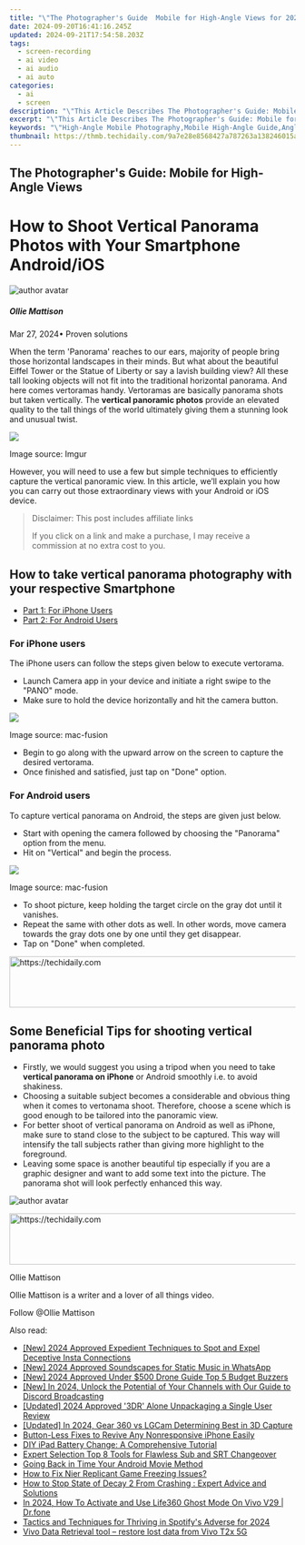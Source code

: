 ```yaml
---
title: "\"The Photographer's Guide  Mobile for High-Angle Views for 2024\""
date: 2024-09-20T16:41:16.245Z
updated: 2024-09-21T17:54:58.203Z
tags: 
  - screen-recording
  - ai video
  - ai audio
  - ai auto
categories: 
  - ai
  - screen
description: "\"This Article Describes The Photographer's Guide: Mobile for High-Angle Views for 2024\""
excerpt: "\"This Article Describes The Photographer's Guide: Mobile for High-Angle Views for 2024\""
keywords: "\"High-Angle Mobile Photography,Mobile High-Angle Guide,Angle View Mobile Tips,Portable High-Angle Photo,High Angle Capture on Phone,Mobile Perspective Shooting,Elevated Viewpoint Photography\""
thumbnail: https://thmb.techidaily.com/9a7e28e8568427a787263a138246015aa54bad8070697287a395ca8f0d59bbb1.jpg
---
```


## The Photographer's Guide: Mobile for High-Angle Views

# How to Shoot Vertical Panorama Photos with Your Smartphone Android/iOS

![author avatar](https://images.wondershare.com/filmora/article-images/ollie-mattison.jpg)

##### Ollie Mattison

 Mar 27, 2024• Proven solutions

 When the term 'Panorama' reaches to our ears, majority of people bring those horizontal landscapes in their minds. But what about the beautiful Eiffel Tower or the Statue of Liberty or say a lavish building view? All these tall looking objects will not fit into the traditional horizontal panorama. And here comes vertoramas handy. Vertoramas are basically panorama shots but taken vertically. The **vertical panoramic photos** provide an elevated quality to the tall things of the world ultimately giving them a stunning look and unusual twist.

![](https://images.wondershare.com/filmora/article-images/vertical-panorama.jpg)

 Image source: Imgur

 However, you will need to use a few but simple techniques to efficiently capture the vertical panoramic view. In this article, we’ll explain you how you can carry out those extraordinary views with your Android or iOS device.

>  Disclaimer: This post includes affiliate links
>
>  If you click on a link and make a purchase, I may receive a commission at no extra cost to you.
>

## How to take vertical panorama photography with your respective Smartphone

* [Part 1: For iPhone Users](#part1)
* [Part 2: For Android Users](#part2)

### For iPhone users

 The iPhone users can follow the steps given below to execute vertorama.

* Launch Camera app in your device and initiate a right swipe to the "PANO" mode.
* Make sure to hold the device horizontally and hit the camera button.

![](https://images.wondershare.com/filmora/article-images/iphone-panorama-mode.jpg)

 Image source: mac-fusion

* Begin to go along with the upward arrow on the screen to capture the desired vertorama.
* Once finished and satisfied, just tap on "Done" option.

### For Android users

 To capture vertical panorama on Android, the steps are given just below.

* Start with opening the camera followed by choosing the "Panorama" option from the menu.
* Hit on "Vertical" and begin the process.

![](https://images.wondershare.com/filmora/article-images/vertical-panorama-android.jpg)

 Image source: mac-fusion

* To shoot picture, keep holding the target circle on the gray dot until it vanishes.
* Repeat the same with other dots as well. In other words, move camera towards the gray dots one by one until they get disappear.
* Tap on "Done" when completed.

<!-- affiliate ads begin -->
<a href="https://aligracehair.sjv.io/c/5597632/1934292/19272" target="_top" id="1934292">
  <img src="//a.impactradius-go.com/display-ad/19272-1934292" border="0" alt="https://techidaily.com" width="728" height="90"/>
</a>
<img height="0" width="0" src="https://aligracehair.sjv.io/i/5597632/1934292/19272" style="position:absolute;visibility:hidden;" border="0" />
<!-- affiliate ads end -->

## Some Beneficial Tips for shooting vertical panorama photo

* Firstly, we would suggest you using a tripod when you need to take **vertical panorama on iPhone** or Android smoothly i.e. to avoid shakiness.
* Choosing a suitable subject becomes a considerable and obvious thing when it comes to vertonama shoot. Therefore, choose a scene which is good enough to be tailored into the panoramic view.
* For better shoot of vertical panorama on Android as well as iPhone, make sure to stand close to the subject to be captured. This way will intensify the tall subjects rather than giving more highlight to the foreground.
* Leaving some space is another beautiful tip especially if you are a graphic designer and want to add some text into the picture. The panorama shot will look perfectly enhanced this way.

![author avatar](https://images.wondershare.com/filmora/article-images/ollie-mattison.jpg)

<!-- affiliate ads begin -->
<a href="https://ephamedtechinc.pxf.io/c/5597632/2137205/26400" target="_top" id="2137205">
  <img src="//a.impactradius-go.com/display-ad/26400-2137205" border="0" alt="https://techidaily.com" width="728" height="90"/>
</a>
<img height="0" width="0" src="https://ephamedtechinc.pxf.io/i/5597632/2137205/26400" style="position:absolute;visibility:hidden;" border="0" />
<!-- affiliate ads end -->

Ollie Mattison

Ollie Mattison is a writer and a lover of all things video.

Follow @Ollie Mattison


<ins class="adsbygoogle"
     style="display:block"
     data-ad-format="autorelaxed"
     data-ad-client="ca-pub-7571918770474297"
     data-ad-slot="1223367746"></ins>



<ins class="adsbygoogle"
     style="display:block"
     data-ad-client="ca-pub-7571918770474297"
     data-ad-slot="8358498916"
     data-ad-format="auto"
     data-full-width-responsive="true"></ins>


<span class="atpl-alsoreadstyle">Also read:</span>
<div><ul>
<li><a href="https://instagram-clips.techidaily.com/new-2024-approved-expedient-techniques-to-spot-and-expel-deceptive-insta-connections/"><u>[New] 2024 Approved Expedient Techniques to Spot and Expel Deceptive Insta Connections</u></a></li>
<li><a href="https://fox-cloud.techidaily.com/new-2024-approved-soundscapes-for-static-music-in-whatsapp/"><u>[New] 2024 Approved Soundscapes for Static Music in WhatsApp</u></a></li>
<li><a href="https://fox-cloud.techidaily.com/new-2024-approved-under-500-drone-guide-top-5-budget-buzzers/"><u>[New] 2024 Approved Under $500 Drone Guide Top 5 Budget Buzzers</u></a></li>
<li><a href="https://discord-videos.techidaily.com/new-in-2024-unlock-the-potential-of-your-channels-with-our-guide-to-discord-broadcasting/"><u>[New] In 2024, Unlock the Potential of Your Channels with Our Guide to Discord Broadcasting</u></a></li>
<li><a href="https://fox-cloud.techidaily.com/updated-2024-approved-3dr-alone-unpackaging-a-single-user-review/"><u>[Updated] 2024 Approved '3DR' Alone Unpackaging a Single User Review</u></a></li>
<li><a href="https://fox-cloud.techidaily.com/updated-in-2024-gear-360-vs-lgcam-determining-best-in-3d-capture/"><u>[Updated] In 2024, Gear 360 vs LGCam Determining Best in 3D Capture</u></a></li>
<li><a href="https://fox-that.techidaily.com/button-less-fixes-to-revive-any-nonresponsive-iphone-easily/"><u>Button-Less Fixes to Revive Any Nonresponsive iPhone Easily</u></a></li>
<li><a href="https://tech-recovery.techidaily.com/diy-ipad-battery-change-a-comprehensive-tutorial/"><u>DIY iPad Battery Change: A Comprehensive Tutorial</u></a></li>
<li><a href="https://fox-cloud.techidaily.com/expert-selection-top-8-tools-for-flawless-sub-and-srt-changeover/"><u>Expert Selection Top 8 Tools for Flawless Sub and SRT Changeover</u></a></li>
<li><a href="https://fox-cloud.techidaily.com/going-back-in-time-your-android-movie-method/"><u>Going Back in Time Your Android Movie Method</u></a></li>
<li><a href="https://win-blog.techidaily.com/how-to-fix-nier-replicant-game-freezing-issues/"><u>How to Fix Nier Replicant Game Freezing Issues?</u></a></li>
<li><a href="https://win-able.techidaily.com/how-to-stop-state-of-decay-2-from-crashing-expert-advice-and-solutions/"><u>How to Stop State of Decay 2 From Crashing : Expert Advice and Solutions</u></a></li>
<li><a href="https://review-topics.techidaily.com/in-2024-how-to-activate-and-use-life360-ghost-mode-on-vivo-v29-drfone-by-drfone-virtual-android/"><u>In 2024, How To Activate and Use Life360 Ghost Mode On Vivo V29 | Dr.fone</u></a></li>
<li><a href="https://fox-cloud.techidaily.com/tactics-and-techniques-for-thriving-in-spotifys-adverse-for-2024/"><u>Tactics and Techniques for Thriving in Spotify's Adverse for 2024</u></a></li>
<li><a href="https://techidaily.com/vivo-data-retrieval-tool-restore-lost-data-from-vivo-t2x-5g-by-fonelab-android-recover-data/"><u>Vivo Data Retrieval tool – restore lost data from Vivo T2x 5G</u></a></li>
</ul></div>

